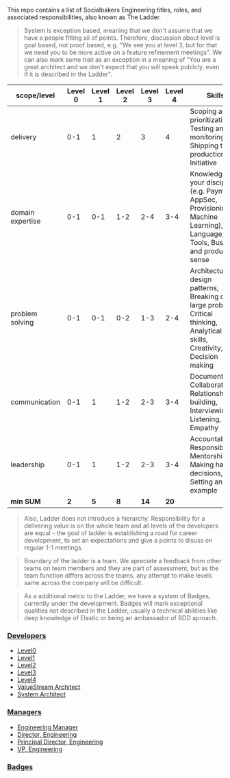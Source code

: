 This repo contains a list of Socialbakers Engineering titles, roles, and associated responsibilities, also known as The Ladder.

> System is exception based, meaning that we don't assume that we have a people fitting all of points. Therefore, discussion about level is goal based, not proof based, e.g. "We see you at level 3, but for that we need you to be more active on a feature refinement meetings". We can also mark some trait as an exception in a meaning of "You are a great architect and we don't expect that you will speak publicly, even if it is described in the Ladder". 

| scope/level    | Level 0 | Level 1 | Level 2 | Level 3 | Level 4 | Skills |
|----------------|---------|---------|---------|---------|---------|---------|
| delivery         |   0-1   |    1    |    2    |    3    |    4    | Scoping and prioritization, Testing and monitoring, Shipping to production, Initiative |
| domain expertise   |   0-1   |   0-1   |   1-2   |   2-4   |   3-4   | Knowledge of your discipline (e.g. Payments, AppSec, Provisioning, Machine Learning), Language, Tools, Business and product sense |
| problem solving     |   0-1   |   0-1   |   0-2   |   1-3   |   2-4   | Architecture & design patterns, Breaking down large problems, Critical thinking, Analytical skills, Creativity, Decision making |
| communication  |   0-1   |    1    |   1-2   |   2-3   |   3-4   | Documentation, Collaboration, Relationship-building, Interviewing, Listening, Empathy |
| leadership  |   0-1   |    1    |   1-2   |   2-3   |   3-4   |Accountability, Responsibility, Mentorship, Making hard decisions, Setting an example |
| **min SUM**    |  **2**  |  **5**  |  **8**  |  **14** |  **20** ||

> Also, Ladder does not introduce a hierarchy. Responsibility for a delivering value is on the whole team and all levels of the developers are equal - the goal of ladder is establishing a road for career development, to set an expectations and give a points to disuss on regular 1-1 meetings.

> Boundary of the ladder is a team. We apreciate a feedback from other teams on team members and they are part of assessment, but as the team function differs across the teams, any attempt to make levels same across the company will be difficult.

> As a additional metric to the Ladder, we have a system of Badges, currently under the development. Badges will mark exceptional qualities not described in the Ladder, usually a technical abilities like deep knowledge of Elastic or being an ambassador of BDD aproach.




### [Developers](developers/developers_path.md)

* [Level0](developers/intern.md)
* [Level1](developers/level1.md)
* [Level2](developers/level2.md)
* [Level3](developers/level3.md)
* [Level4](developers/level4.md)
* [ValueStream Architect](developers/vsarchitect.md)
* [System Architect](developers/systemarchitect.md)

### [Managers](managers/managers_path.md)

* [Engineering Manager](managers/engineering_manager.md)
* [Director, Engineering](managers/director_engineering.md)
* [Principal Director, Engineering](managers/principal_director_engineering.md)
* [VP, Engineering](managers/vp_engineering.md)


### [Badges](Badges/badges_readme.md)


